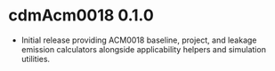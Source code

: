 # cdmAcm0018 0.1.0

* Initial release providing ACM0018 baseline, project, and leakage emission
  calculators alongside applicability helpers and simulation utilities.
